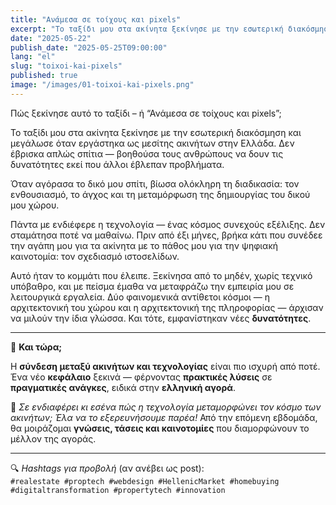 ```yaml
---
title: "Ανάμεσα σε τοίχους και pixels"
excerpt: "Το ταξίδι μου στα ακίνητα ξεκίνησε με την εσωτερική διακόσμηση και εξελίχθηκε με την τεχνολογία."
date: "2025-05-22"
publish_date: "2025-05-25T09:00:00"
lang: "el"
slug: "toixoi-kai-pixels"
published: true
image: "/images/01-toixoi-kai-pixels.png"
---
```


Πώς ξεκίνησε αυτό το ταξίδι – ή “Ανάμεσα σε τοίχους και pixels”;

Το ταξίδι μου στα ακίνητα ξεκίνησε με την εσωτερική διακόσμηση και μεγάλωσε όταν εργάστηκα ως μεσίτης ακινήτων στην Ελλάδα. Δεν έβρισκα απλώς σπίτια — βοηθούσα τους ανθρώπους να δουν τις δυνατότητες εκεί που άλλοι έβλεπαν προβλήματα.

Όταν αγόρασα το δικό μου σπίτι, βίωσα ολόκληρη τη διαδικασία: τον ενθουσιασμό, το άγχος και τη μεταμόρφωση της δημιουργίας του δικού μου χώρου.

Πάντα με ενδιέφερε η τεχνολογία — ένας κόσμος συνεχούς εξέλιξης. Δεν σταμάτησα ποτέ να μαθαίνω. Πριν από έξι μήνες, βρήκα κάτι που συνέδεε την αγάπη μου για τα ακίνητα με το πάθος μου για την ψηφιακή καινοτομία: τον σχεδιασμό ιστοσελίδων.

Αυτό ήταν το κομμάτι που έλειπε. Ξεκίνησα από το μηδέν, χωρίς τεχνικό υπόβαθρο, και με πείσμα έμαθα να μεταφράζω την εμπειρία μου σε λειτουργικά εργαλεία. Δύο φαινομενικά αντίθετοι κόσμοι — η αρχιτεκτονική του χώρου και η αρχιτεκτονική της πληροφορίας — άρχισαν να μιλούν την ίδια γλώσσα. Και τότε, εμφανίστηκαν νέες **δυνατότητες**.

---

🚀 **Και τώρα;**

Η **σύνδεση μεταξύ ακινήτων και τεχνολογίας** είναι πιο ισχυρή από ποτέ. Ένα νέο **κεφάλαιο** ξεκινά — φέρνοντας **πρακτικές λύσεις** σε **πραγματικές ανάγκες**, ειδικά στην **ελληνική αγορά**.

📌 *Σε ενδιαφέρει κι εσένα πώς η τεχνολογία μεταμορφώνει τον κόσμο των ακινήτων; Έλα να το εξερευνήσουμε παρέα!* Από την επόμενη εβδομάδα, θα μοιράζομαι **γνώσεις, τάσεις και καινοτομίες** που διαμορφώνουν το μέλλον της αγοράς.

---

🔍 *Hashtags για προβολή* (αν ανέβει ως post):  
`#realestate #proptech #webdesign #HellenicMarket #homebuying #digitaltransformation #propertytech #innovation`
